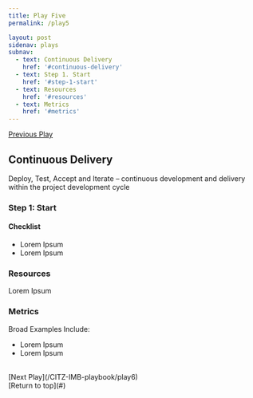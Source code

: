 ```yaml
---
title: Play Five
permalink: /play5

layout: post
sidenav: plays
subnav: 
  - text: Continuous Delivery
    href: '#continuous-delivery'
  - text: Step 1. Start
    href: '#step-1-start'
  - text: Resources
    href: '#resources'
  - text: Metrics
    href: '#metrics'
---
```

[Previous Play](/CITZ-IMB-playbook/play4)

## Continuous Delivery
Deploy, Test, Accept and Iterate – continuous development and delivery within the project development cycle  

### Step 1: Start
#### Checklist
- Lorem Ipsum
- Lorem Ipsum

### Resources
Lorem Ipsum

### Metrics
Broad Examples Include:
- Lorem Ipsum
- Lorem Ipsum

<br/>
[Next Play](/CITZ-IMB-playbook/play6)
<br/>
[Return to top](#)